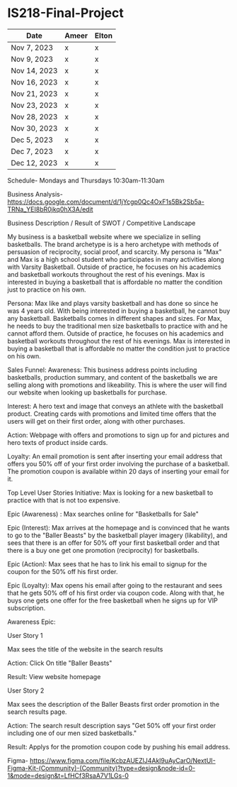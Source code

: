 # IS218-Final-Project
| Date       | Ameer | Elton |
|------------|-----------------|------------------|
| Nov 7, 2023| x                |         x         |
| Nov 9, 2023|     x            |     x             |
| Nov 14, 2023|     x           |      x            |
| Nov 16, 2023|      x          |      x            |
| Nov 21, 2023|      x          |       x           |
| Nov 23, 2023|       x         |         x         |
| Nov 28, 2023|      x          |       x           |
| Nov 30, 2023|       x         |        x          |
| Dec 5, 2023 |      x          |            x      |
| Dec 7, 2023 |     x           |         x         |
| Dec 12, 2023|          x      |        x          | 

Schedule- Mondays and Thursdays 10:30am-11:30am

Business Analysis- https://docs.google.com/document/d/1jYcgp0Qc4OxF1s5Bk2Sb5a-TRNa_YEI8bR0jkq0hX3A/edit

Business Description / Result of SWOT / Competitive Landscape

My business is a basketball website where we specialize in selling basketballs. The brand archetype is is a hero archetype with methods of persuasion of reciprocity, social proof, and scarcity. My persona is "Max" and Max is a high school student who participates in many activities along with Varsity Basketball. Outside of practice, he focuses on his academics and basketball workouts throughout the rest of his evenings. Max is interested in buying a basketball that is affordable no matter the condition just to practice on his own. 

Persona: Max like and plays varsity basketball and has done so since he was 4 years old. With being interested in buying a basketball, he cannot buy any basketball. Basketballs comes in different shapes and sizes. For Max, he needs to buy the traditional men size basketballs to practice with and he cannot afford them. Outside of practice, he focuses on his academics and basketball workouts throughout the rest of his evenings. Max is interested in buying a basketball that is affordable no matter the condition just to practice on his own. 

Sales Funnel:
Awareness:  This business address points including basketballs, production summary, and content of the basketballs we are selling along with promotions and likeability. This is where the user will find our website when looking up basketballs for purchase. 

Interest:  A hero text and image that conveys an athlete with the basketball product. Creating cards with promotions and limited time offers that the users will get on their first order, along with other purchases. 

Action: Webpage with offers and promotions to sign up for and pictures and hero texts of product inside cards. 

Loyalty:  An email promotion is sent after inserting your email address that offers you 50% off of your first order involving the purchase of a basketball. The promotion coupon is available within 20 days of inserting your email for it.  

Top Level User Stories
Initiative:  Max is looking for a new basketball to practice with that is not too expensive.  

Epic (Awareness) :  Max searches online for "Basketballs for Sale"

Epic (Interest):  Max arrives at the homepage and is convinced that he wants to go to the "Baller Beasts" by the basketball player imagery (likability), and sees that there is an offer for 50% off your first basketball order and that there is a buy one get one promotion (reciprocity) for basketballs. 

Epic (Action): Max sees that he has to link his email to signup for the coupon for the 50% off his first order. 

Epic (Loyalty):   Max opens his email after going to the restaurant and sees that he gets 50% off of his first order via coupon code. Along with that, he buys one gets one offer for the free basketball when he signs up for VIP subscription. 

Awareness Epic: 

User Story 1

Max sees the title of the website in the search results 

Action: Click On title "Baller Beasts" 

Result: View website homepage

User Story 2

Max sees the description of the Baller Beasts first order promotion in the search results page.

Action: The search result description says "Get 50% off your first order including one of our men sized basketballs."

Result: Applys for the promotion coupon code by pushing his email address. 

Figma- https://www.figma.com/file/KcbzAUEZlJ4Akl9uAyCarO/NextUI-Figma-Kit-(Community)-(Community)?type=design&node-id=0-1&mode=design&t=LfHCf3RsaA7V1LGs-0
